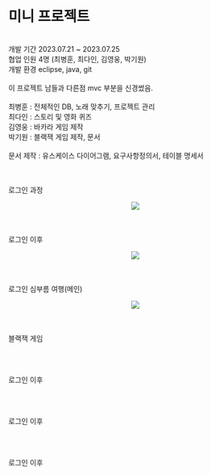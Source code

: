# 미니 프로젝트
<br/>
개발 기간 2023.07.21 ~ 2023.07.25  <br/>
협업 인원 4명 (최병훈, 최다인, 김영웅, 박기원)<br/>
개발 환경 eclipse, java, git <br/>
<br/>
이 프로젝트 남들과 다른점 mvc 부분을 신경썼음. <br/>
<br/>
최병훈 : 전체적인 DB, 노래 맞추기, 프로젝트 관리 <br/>
최다인 : 스토리 및 영화 퀴즈 <br/>
김영웅 : 바카라 게임 제작<br/>
박기원 : 블랙잭 게임 제작, 문서 <br/>
<br/>
문서 제작 : 유스케이스 다이어그램, 요구사항정의서, 테이블 명세서<br/>

<br/>
<br/>

로그인 과정
<p align="center">
  <img src="https://github.com/parkgo0504/eclipse_travel/assets/75320567/6094267d-9c93-4c8f-a2e4-97807a003a53">
</p>

<br/>
<br/>
로그인 이후
<p align="center">
  <img src="https://github.com/parkgo0504/eclipse_travel/assets/75320567/2223d0e1-b1d7-4c85-a129-0d9f4e8fc96b">
</p>

<br/>
<br/>
로그인 심부름 여행(메인)
<p align="center">
  <img src="(https://github.com/parkgo0504/eclipse_travel/assets/75320567/1479f6bc-9802-401e-a64d-e5dfd7878174)">
</p>



<br/>
<br/>
블랙잭 게임
<p align="center">
  <img src="">
</p>

<br/>
<br/>
로그인 이후

<p align="center">
  <img src="">
</p>

<br/>
<br/>
로그인 이후

<p align="center">
  <img src="">
</p>

<br/>
<br/>
로그인 이후

<p align="center">
  <img src="">
</p>




 
 
